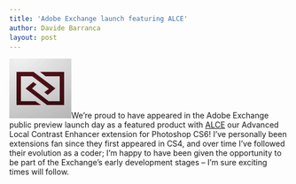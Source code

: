 ```yaml
---
title: 'Adobe Exchange launch featuring ALCE'
author: Davide Barranca
layout: post
---
```


![Adobe Exchange][a]We’re proud to have appeared in the Adobe Exchange public preview launch day as a featured product with [ALCE][1] our Advanced Local Contrast Enhancer extension for Photoshop CS6! I’ve personally been extensions fan since they first appeared in CS4, and over time I’ve followed their evolution as a coder; I’m happy to have been given the opportunity to be part of the Exchange’s early development stages – I’m sure exciting times will follow.

[1]: /products/alce/ "ALCE - Advanced Local Contrast Enhancer"
[a]: /news/images/AdobeExchange.png "Adobe Exchange"